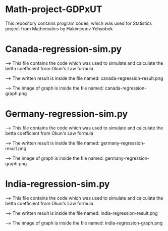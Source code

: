 # Math-project-GDPxUT
This repository contains program codes, which was used for Statistics project from Mathematics by Hakimjonov Yehyobek

# Canada-regression-sim.py 
  --> This file contains the code which was used to simulate and calculate the betta coefficient from Okun's Law formula 
  
  --> The written result is inside the file named: canada-regression-result.png 

  --> The image of graph is inside the file named: canada-regression-graph.png

# Germany-regression-sim.py 
  --> This file contains the code which was used to simulate and calculate the betta coefficient from Okun's Law formula 
  
  --> The written result is inside the file named: germany-regression-result.png 

  --> The image of graph is inside the file named: germany-regression-graph.png
  
# India-regression-sim.py 
  --> This file contains the code which was used to simulate and calculate the betta coefficient from Okun's Law formula 
  
  --> The written result is inside the file named: india-regression-result.png 

  --> The image of graph is inside the file named: india-regression-graph.png

